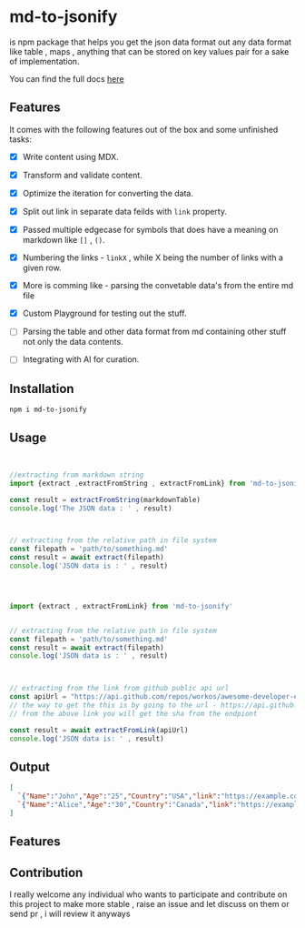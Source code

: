 # md-to-jsonify 
 
is npm package that helps you get the json data format out any data format like table , maps , anything that can be stored on key values pair for a sake of implementation.


You can find the full docs [here](https://md-jsonify.vercel.app)
## Features 

It comes with the following features out of the box and some unfinished tasks:


- [x]  Write content using MDX.
- [x]  Transform and validate content.
- [x]  Optimize the iteration for converting the data.
- [x]  Split out link in separate data feilds with ```link``` property.
- [x]  Passed multiple edgecase for symbols that does have a meaning on markdown like ```[]``` , ```()```.
- [x]  Numbering the links - ```linkX``` , while X being the number of links with a given row.
- [x]  More is comming like - parsing the convetable data's from the entire md file 
- [x]  Custom Playground for testing out the stuff.

- [ ]  Parsing the table and other data format from md containing other stuff not only the data contents.
- [ ]  Integrating with AI for curation.


## Installation

```bash 
npm i md-to-jsonify
```



## Usage 

```jsx 


//extracting from markdown string
import {extract ,extractFromString , extractFromLink} from 'md-to-jsonify'

const result = extractFromString(markdownTable)
console.log('The JSON data : ' , result)



// extracting from the relative path in file system
const filepath = 'path/to/something.md'
const result = await extract(filepath)
console.log('JSON data is : ' , result)




import {extract , extractFromLink} from 'md-to-jsonify'


// extracting from the relative path in file system
const filepath = 'path/to/something.md'
const result = await extract(filepath)
console.log('JSON data is : ' , result)



// extracting from the link from github public api url 
const apiUrl = "https://api.github.com/repos/workos/awesome-developer-experience/git/blobs/{sha}"
// the way to get the this is by going to the url - https://api.github.com/repos/workos/awesome-developer-experience/git/trees/master
// from the above link you will get the sha from the endpiont 

const result = await extractFromLink(apiUrl)
console.log('JSON data is: ' , result)
```
## Output

```json
[
  `{"Name":"John","Age":"25","Country":"USA","link":"https://example.com/john","Website":"John's Website"}`,
  `{"Name":"Alice","Age":"30","Country":"Canada","link":"https://example.com/alice","Website":"Alice's Website"}`
]
```


## Features 



## Contribution 

I really welcome any individual who wants to participate and contribute on this project to make more stable , raise an issue and let discuss on them or send pr , i will review it anyways


